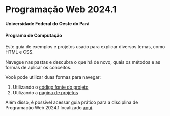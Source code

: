 # Programação Web 2024.1
#### Universidade Federal do Oeste do Pará
#### Programa de Computação


Este guia de exemplos e projetos usado para explicar diversos temas, como HTML e CSS.

Navegue nas pastas e descubra o que há de novo, quais os métodos e as formas de aplicar os conceitos.

Você pode utilizar duas formas para navegar:

1. Utilizando o [código fonte do projeto](https://github.com/rennanmaia/programacao-web-2024-exemplos)
2. Utilizando a [página de projetos](https://rennanmaia.github.io/programacao-web-2024-exemplos/)

Além disso, é possível acessar guia prático para a disciplina de Programação Web 2024.1 localizado [aqui](https://github.com/rennanmaia/programacao-web-2024).